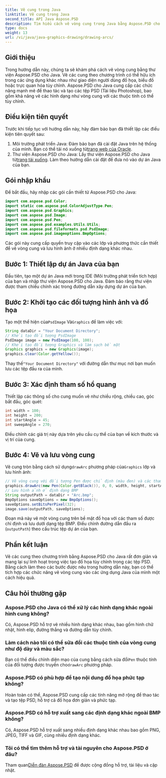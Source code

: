 ```yaml
---
title: Vẽ cung trong Java
linktitle: Vẽ cung trong Java
second_title: API Java Aspose.PSD
description: Tìm hiểu cách vẽ vòng cung trong Java bằng Aspose.PSD cho Java. Hướng dẫn từng bước với các ví dụ về mã cho các ứng dụng đồ họa.
type: docs
weight: 13
url: /vi/java/java-graphics-drawing/drawing-arcs/
---
```

## Giới thiệu
Trong hướng dẫn này, chúng ta sẽ khám phá cách vẽ vòng cung bằng thư viện Aspose.PSD cho Java. Vẽ các cung theo chương trình có thể hữu ích trong các ứng dụng khác nhau như giao diện người dùng đồ họa, biểu đồ hoặc trực quan hóa tùy chỉnh. Aspose.PSD cho Java cung cấp các chức năng mạnh mẽ để thao tác và tạo các tệp PSD (Tài liệu Photoshop), bao gồm khả năng vẽ các hình dạng như vòng cung với các thuộc tính có thể tùy chỉnh.
## Điều kiện tiên quyết
Trước khi tiếp tục với hướng dẫn này, hãy đảm bảo bạn đã thiết lập các điều kiện tiên quyết sau:
1.  Môi trường phát triển Java: Đảm bảo bạn đã cài đặt Java trên hệ thống của mình. Bạn có thể tải nó xuống từ[trang web của Oracle](https://www.oracle.com/java/).
2.  Thư viện Aspose.PSD cho Java: Lấy thư viện Aspose.PSD cho Java từ[trang tải xuống](https://releases.aspose.com/psd/java/). Làm theo hướng dẫn cài đặt để đưa nó vào dự án Java của bạn.
## Gói nhập khẩu
Để bắt đầu, hãy nhập các gói cần thiết từ Aspose.PSD cho Java:
```java
import com.aspose.psd.Color;
import static com.aspose.psd.ColorAdjustType.Pen;
import com.aspose.psd.Graphics;
import com.aspose.psd.Image;
import com.aspose.psd.Pen;
import com.aspose.psd.examples.Utils.Utils;
import com.aspose.psd.fileformats.psd.PsdImage;
import com.aspose.psd.imageoptions.BmpOptions;
```
Các gói này cung cấp quyền truy cập vào các lớp và phương thức cần thiết để vẽ vòng cung và lưu hình ảnh ở nhiều định dạng khác nhau.
## Bước 1: Thiết lập dự án Java của bạn
Đầu tiên, tạo một dự án Java mới trong IDE (Môi trường phát triển tích hợp) của bạn và nhập thư viện Aspose.PSD cho Java. Đảm bảo rằng thư viện được tham chiếu chính xác trong đường dẫn xây dựng dự án của bạn.
## Bước 2: Khởi tạo các đối tượng hình ảnh và đồ họa
 Tạo một thể hiện của`PsdImage` Và`Graphics` để làm việc với:
```java
String dataDir = "Your Document Directory";
// Khởi tạo đối tượng PsdImage
PsdImage image = new PsdImage(100, 100);
// Khởi tạo đối tượng Graphics và làm sạch bề mặt
Graphics graphics = new Graphics(image);
graphics.clear(Color.getYellow());
```
 Thay thế`"Your Document Directory"` với đường dẫn thư mục nơi bạn muốn lưu các tệp đầu ra của mình.
## Bước 3: Xác định tham số hồ quang
Thiết lập các thông số cho cung muốn vẽ như chiều rộng, chiều cao, góc bắt đầu, góc quét:
```java
int width = 100;
int height = 200;
int startAngle = 45;
int sweepAngle = 270;
```
Điều chỉnh các giá trị này dựa trên yêu cầu cụ thể của bạn về kích thước và vị trí của cung.
## Bước 4: Vẽ và lưu vòng cung
 Vẽ cung tròn bằng cách sử dụng`drawArc` phương pháp của`Graphics` lớp và lưu hình ảnh:
```java
// Vẽ vòng cung với đối tượng Pen được chỉ định (màu đen) và các tham số
graphics.drawArc(new Pen(Color.getBlack()), 0, 0, width, height, startAngle, sweepAngle);
// Lưu hình ảnh ở định dạng BMP
String outputPath = dataDir + "Arc.bmp";
BmpOptions saveOptions = new BmpOptions();
saveOptions.setBitsPerPixel(32);
image.save(outputPath, saveOptions);
```
Đoạn mã này vẽ một vòng cung trên bề mặt đồ họa với các tham số được chỉ định và lưu dưới dạng tệp BMP. Điều chỉnh đường dẫn đầu ra (`outputPath`) theo cấu trúc tệp dự án của bạn.

## Phần kết luận
Vẽ các cung theo chương trình bằng Aspose.PSD cho Java rất đơn giản và mang lại sự linh hoạt trong việc tạo đồ họa tùy chỉnh trong các tệp PSD. Bằng cách làm theo các bước được nêu trong hướng dẫn này, bạn có thể tích hợp các chức năng vẽ vòng cung vào các ứng dụng Java của mình một cách hiệu quả.

## Câu hỏi thường gặp
### Aspose.PSD cho Java có thể xử lý các hình dạng khác ngoài hình cung không?
Có, Aspose.PSD hỗ trợ vẽ nhiều hình dạng khác nhau, bao gồm hình chữ nhật, hình elip, đường thẳng và đường dẫn tùy chỉnh.
### Làm cách nào tôi có thể sửa đổi các thuộc tính của vòng cung như độ dày và màu sắc?
 Bạn có thể điều chỉnh diện mạo của cung bằng cách sửa đổi`Pen` thuộc tính của đối tượng được truyền cho`drawArc` phương pháp.
### Aspose.PSD có phù hợp để tạo nội dung đồ họa phức tạp không?
Hoàn toàn có thể, Aspose.PSD cung cấp các tính năng mở rộng để thao tác và tạo tệp PSD, hỗ trợ cả đồ họa đơn giản và phức tạp.
### Aspose.PSD có hỗ trợ xuất sang các định dạng khác ngoài BMP không?
Có, Aspose.PSD hỗ trợ xuất sang nhiều định dạng khác nhau bao gồm PNG, JPEG, TIFF và GIF, cùng nhiều định dạng khác.
### Tôi có thể tìm thêm hỗ trợ và tài nguyên cho Aspose.PSD ở đâu?
 Tham quan[Diễn đàn Aspose.PSD](https://forum.aspose.com/c/psd/34) để được cộng đồng hỗ trợ, tài liệu và cập nhật.